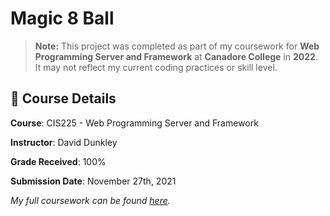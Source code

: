 # Magic 8 Ball
> **Note:** This project was completed as part of my coursework for **Web Programming Server and Framework** at **Canadore College** in **2022**.
> It may not reflect my current coding practices or skill level.


## 📅 Course Details
**Course**: CIS225 - Web Programming Server and Framework

**Instructor**: David Dunkley

**Grade Received**: 100%

**Submission Date**: November 27th, 2021

_My full coursework can be found [here](https://github.com/apaquette/Web-Programming-Server-and-Framework-Coursework)._

